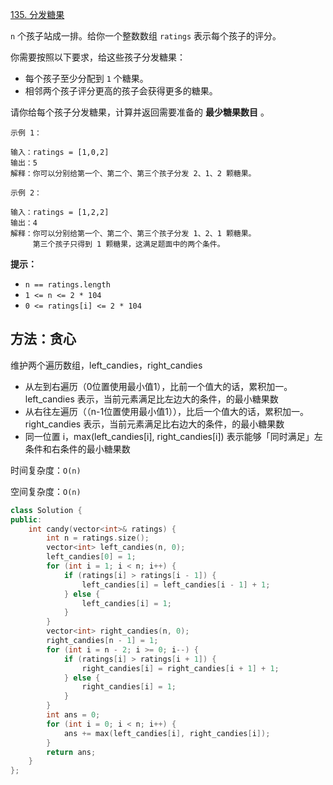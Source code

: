 [135. 分发糖果](https://leetcode-cn.com/problems/candy/)

`n` 个孩子站成一排。给你一个整数数组 `ratings` 表示每个孩子的评分。

你需要按照以下要求，给这些孩子分发糖果：

- 每个孩子至少分配到 `1` 个糖果。
- 相邻两个孩子评分更高的孩子会获得更多的糖果。

请你给每个孩子分发糖果，计算并返回需要准备的 **最少糖果数目** 。

```
示例 1：

输入：ratings = [1,0,2]
输出：5
解释：你可以分别给第一个、第二个、第三个孩子分发 2、1、2 颗糖果。

示例 2：

输入：ratings = [1,2,2]
输出：4
解释：你可以分别给第一个、第二个、第三个孩子分发 1、2、1 颗糖果。
     第三个孩子只得到 1 颗糖果，这满足题面中的两个条件。

```

**提示：**

- `n == ratings.length`
- `1 <= n <= 2 * 104`
- `0 <= ratings[i] <= 2 * 104`

## 方法：贪心

维护两个遍历数组，left_candies，right_candies

- 从左到右遍历（0位置使用最小值1），比前一个值大的话，累积加一。 left_candies 表示，当前元素满足比左边大的条件，的最小糖果数
- 从右往左遍历（（n-1位置使用最小值1）），比后一个值大的话，累积加一。right_candies 表示，当前元素满足比右边大的条件，的最小糖果数
- 同一位置 i，max(left_candies[i], right_candies[i]) 表示能够「同时满足」左条件和右条件的最小糖果数

 时间复杂度：`O(n)`

空间复杂度：`O(n)`

```cpp
class Solution {
public:
    int candy(vector<int>& ratings) {
        int n = ratings.size();
        vector<int> left_candies(n, 0);
        left_candies[0] = 1;
        for (int i = 1; i < n; i++) {
            if (ratings[i] > ratings[i - 1]) {
                left_candies[i] = left_candies[i - 1] + 1;
            } else {
                left_candies[i] = 1;
            }
        }
        vector<int> right_candies(n, 0);
        right_candies[n - 1] = 1;
        for (int i = n - 2; i >= 0; i--) {
            if (ratings[i] > ratings[i + 1]) {
                right_candies[i] = right_candies[i + 1] + 1;
            } else {
                right_candies[i] = 1;
            }
        }
        int ans = 0;
        for (int i = 0; i < n; i++) {
            ans += max(left_candies[i], right_candies[i]);
        }
        return ans;
    }
};
```

